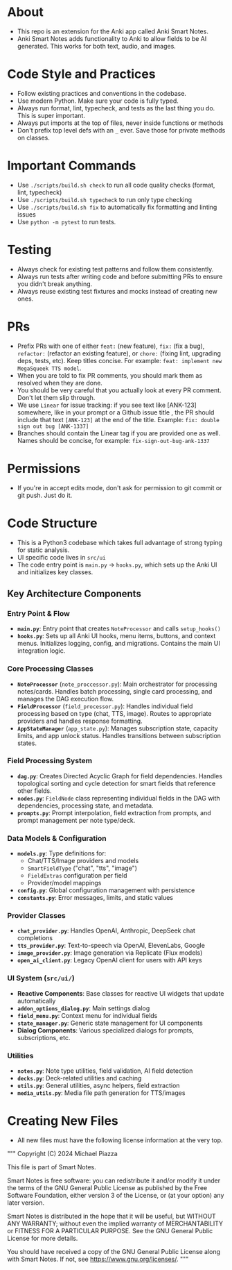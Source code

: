 # About

- This repo is an extension for the Anki app called Anki Smart Notes. 
- Anki Smart Notes adds functionality to Anki to allow fields to be AI generated. This works for both text, audio, and images.


# Code Style and Practices
- Follow existing practices and conventions in the codebase.
- Use modern Python. Make sure your code is fully typed.
- Always run format, lint, typecheck, and tests as the last thing you do. This is super important.
- Always put imports at the top of files, never inside functions or methods 
- Don't prefix top level defs with an `_` ever. Save those for private methods on classes.

# Important Commands
- Use `./scripts/build.sh check` to run all code quality checks (format, lint, typecheck)
- Use `./scripts/build.sh typecheck` to run only type checking
- Use `./scripts/build.sh fix` to automatically fix formatting and linting issues
- Use `python -m pytest` to run tests.

# Testing
- Always check for existing test patterns and follow them consistently.
- Always run tests after writing code and before submitting PRs to ensure you didn't break anything. 
- Always reuse existing test fixtures and mocks instead of creating new ones. 

# PRs
- Prefix PRs with one of either `feat:` (new feature), `fix:` (fix a bug), `refactor:` (refactor an existing feature), or `chore:` (fixing lint, upgrading deps, tests, etc). Keep titles concise. For example: `feat: implement new MegaSqueek TTS model`.
- When you are told to fix PR comments, you should mark them as resolved when they are done. 
- You should be very careful that you actually look at every PR comment. Don't let them slip through.
- We use `Linear` for issue tracking: if you see text like [ANK-123] somewhere, like in your prompt or a Github issue title , the PR should include that text `[ANK-123]` at the end of the title. Example: `fix: double sign out bug [ANK-1337]`
- Branches should contain the Linear tag if you are provided one as well. Names should be concise, for example: `fix-sign-out-bug-ank-1337`

# Permissions
- If you're in accept edits mode, don't ask for permission to git commit or git push. Just do it.

# Code Structure
- This is a Python3 codebase which takes full advantage of strong typing for static analysis.
- UI specific code lives in `src/ui`
- The code entry point is `main.py` → `hooks.py`, which sets up the Anki UI and initializes key classes.

## Key Architecture Components

### Entry Point & Flow
- **`main.py`**: Entry point that creates `NoteProcessor` and calls `setup_hooks()` 
- **`hooks.py`**: Sets up all Anki UI hooks, menu items, buttons, and context menus. Initializes logging, config, and migrations. Contains the main UI integration logic.

### Core Processing Classes
- **`NoteProcessor`** (`note_proccessor.py`): Main orchestrator for processing notes/cards. Handles batch processing, single card processing, and manages the DAG execution flow.
- **`FieldProcessor`** (`field_processor.py`): Handles individual field processing based on type (chat, TTS, image). Routes to appropriate providers and handles response formatting.
- **`AppStateManager`** (`app_state.py`): Manages subscription state, capacity limits, and app unlock status. Handles transitions between subscription states.

### Field Processing System  
- **`dag.py`**: Creates Directed Acyclic Graph for field dependencies. Handles topological sorting and cycle detection for smart fields that reference other fields.
- **`nodes.py`**: `FieldNode` class representing individual fields in the DAG with dependencies, processing state, and metadata.
- **`prompts.py`**: Prompt interpolation, field extraction from prompts, and prompt management per note type/deck.

### Data Models & Configuration
- **`models.py`**: Type definitions for:
  - Chat/TTS/Image providers and models 
  - `SmartFieldType` ("chat", "tts", "image")
  - `FieldExtras` configuration per field
  - Provider/model mappings
- **`config.py`**: Global configuration management with persistence
- **`constants.py`**: Error messages, limits, and static values

### Provider Classes
- **`chat_provider.py`**: Handles OpenAI, Anthropic, DeepSeek chat completions
- **`tts_provider.py`**: Text-to-speech via OpenAI, ElevenLabs, Google
- **`image_provider.py`**: Image generation via Replicate (Flux models)
- **`open_ai_client.py`**: Legacy OpenAI client for users with API keys

### UI System (`src/ui/`)
- **Reactive Components**: Base classes for reactive UI widgets that update automatically
- **`addon_options_dialog.py`**: Main settings dialog
- **`field_menu.py`**: Context menu for individual fields 
- **`state_manager.py`**: Generic state management for UI components
- **Dialog Components**: Various specialized dialogs for prompts, subscriptions, etc.

### Utilities
- **`notes.py`**: Note type utilities, field validation, AI field detection
- **`decks.py`**: Deck-related utilities and caching
- **`utils.py`**: General utilities, async helpers, field extraction
- **`media_utils.py`**: Media file path generation for TTS/images 

# Creating New Files
- All new files must have the following license information at the very top.

"""
 Copyright (C) 2024 Michael Piazza

 This file is part of Smart Notes.

 Smart Notes is free software: you can redistribute it and/or modify
 it under the terms of the GNU General Public License as published by
 the Free Software Foundation, either version 3 of the License, or
 (at your option) any later version.

 Smart Notes is distributed in the hope that it will be useful,
 but WITHOUT ANY WARRANTY; without even the implied warranty of
 MERCHANTABILITY or FITNESS FOR A PARTICULAR PURPOSE.  See the
 GNU General Public License for more details.

 You should have received a copy of the GNU General Public License
 along with Smart Notes.  If not, see <https://www.gnu.org/licenses/>.
"""